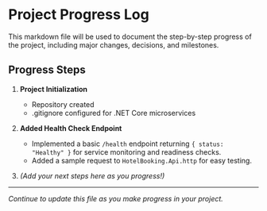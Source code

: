 # Project Progress Log

This markdown file will be used to document the step-by-step progress of the project, including major changes, decisions, and milestones.

## Progress Steps

1. **Project Initialization**
   - Repository created
   - .gitignore configured for .NET Core microservices

2. **Added Health Check Endpoint**
   - Implemented a basic `/health` endpoint returning `{ status: "Healthy" }` for service monitoring and readiness checks.
   - Added a sample request to `HotelBooking.Api.http` for easy testing.

3. *(Add your next steps here as you progress!)*

---

_Continue to update this file as you make progress in your project._
